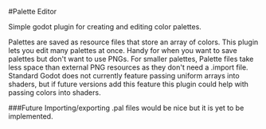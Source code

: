 #Palette Editor

Simple godot plugin for creating and editing color palettes.

Palettes are saved as resource files that store an array of colors. This plugin lets you edit many palettes at once.
Handy for when you want to save palettes but don't want to use PNGs. For smaller palettes, Palette files take less space than external PNG resources as they don't need a .import file. 
Standard Godot does not currently feature passing uniform arrays into shaders, but if future versions add this feature this plugin could help with passing colors into shaders.

###Future
Importing/exporting .pal files would be nice but it is yet to be implemented.
